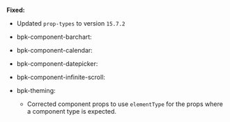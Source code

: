**Fixed:**
- Updated `prop-types` to version `15.7.2`

- bpk-component-barchart:
- bpk-component-calendar:
- bpk-component-datepicker:
- bpk-component-infinite-scroll:
- bpk-theming:
  - Corrected component props to use `elementType` for the props where a component type is expected.
